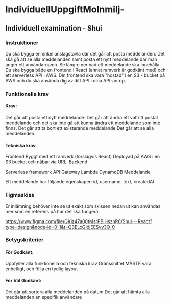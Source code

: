 # IndividuellUppgiftMolnmilj-

## Individuell examination - Shui
### Instruktioner
Du ska bygga en enkel anslagstavla där det går att posta meddelanden. Det ska gå att se alla meddelanden samt posta ett nytt meddelande där man anger ett användarnamn. Se längre ner vad ett meddelande ska innehålla. Du ska bygga både en frontend i React (annat ramverk är godkänt med) och ett serverless API i AWS. Din frontend ska vara "hostad" i en S3 - bucket på AWS och du ska använda dig av ditt API i dina API-anrop.

### Funktionella krav
#### Krav:
Det går att posta ett nytt meddelande.
Det går att ändra ett valfritt postat meddelande och det ska inte gå att kunna ändra ett meddelande som inte finns.
Det går att ta bort ett existerande meddelande
Det går att se alla meddelanden.

#### Tekniska krav
Frontend
Byggt med ett ramverk (förslagvis React)
Deployad på AWS i en S3 bucket och nåbar via URL.
Backend

Serverless framework
API Gateway
Lambda
DynamoDB
Meddelande

Ett meddelande har följande egenskaper: id, username, text, createdAt.

### Figmaskiss
Er inlämning behöver inte se ut exakt som skissen nedan ut kan användas mer som en referens på hur det ska fungera.

https://www.figma.com/file/QKiz47a00tMsrPBIHsznR6/Shui---React?type=design&node-id=0-1&t=QBELxGIdjEESvy3Q-0

### Betygskriterier
#### För Godkänt:
Uppfyller alla funktionella och tekniska krav
Gränssnittet MÅSTE vara enhetligt, och följa en tydlig layout

#### För Väl Godkänt:
Det går att sortera alla meddelanden på datum
Det går att hämta alla meddelanden en specifik användare
